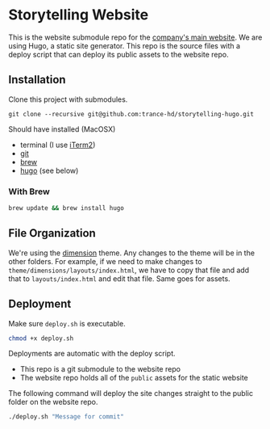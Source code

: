 # Storytelling Website

This is the website submodule repo for the [company's main website](http://trance-hd.github.io). We are using Hugo, a static site generator. This repo is the source files with a deploy script that can deploy its public assets to the website repo.

## Installation

Clone this project with submodules.

```
git clone --recursive git@github.com:trance-hd/storytelling-hugo.git
```

Should have installed (MacOSX)
- terminal (I use [iTerm2](https://www.iterm2.com/))
- [git](https://git-scm.com/)
- [brew](https://brew.sh/)
- [hugo](https://gohugo.io/) (see below)

### With Brew

```bash
brew update && brew install hugo
```

## File Organization

We're using the [dimension]() theme.
Any changes to the theme will be in the other folders.
For example, if we need to make changes to `theme/dimensions/layouts/index.html`,
we have to copy that file and add that to `layouts/index.html` and edit that file.
Same goes for assets.

## Deployment

Make sure `deploy.sh` is executable.

```bash
chmod +x deploy.sh
```

Deployments are automatic with the deploy script.
- This repo is a git submodule to the website repo
- The website repo holds all of the `public` assets for the static website

The following command will deploy the site changes straight to the public folder on the website repo.

```bash
./deploy.sh "Message for commit"
```
